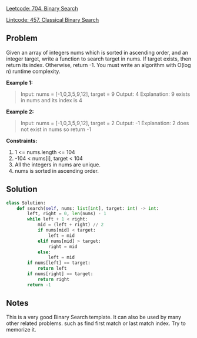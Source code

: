 [Leetcode: 704. Binary Search](https://leetcode.com/problems/binary-search/)

[Lintcode: 457. Classical Binary Search]()

## Problem
Given an array of integers nums which is sorted in ascending order, and an integer target, write a function to search target in nums. If target exists, then return its index. Otherwise, return -1.
You must write an algorithm with O(log n) runtime complexity.

**Example 1:**
> Input: nums = [-1,0,3,5,9,12], target = 9
Output: 4
Explanation: 9 exists in nums and its index is 4

**Example 2:**

>Input: nums = [-1,0,3,5,9,12], target = 2
Output: -1
Explanation: 2 does not exist in nums so return -1
 

**Constraints:**
1. 1 <= nums.length <= 104
2. -104 < nums[i], target < 104
3. All the integers in nums are unique.
4. nums is sorted in ascending order.

## Solution
```python
class Solution:
    def search(self, nums: list[int], target: int) -> int:
        left, right = 0, len(nums) - 1
        while left + 1 < right:
            mid = (left + right) // 2
            if nums[mid] < target:
                left = mid
            elif nums[mid] > target:
                right = mid
            else:
                left = mid
        if nums[left] == target:
            return left
        if nums[right] == target:
            return right
        return -1
```

## Notes
This is a very good Binary Search template. It can also be used by many other related problems.
such as find first match or last match index. Try to memorize it.
